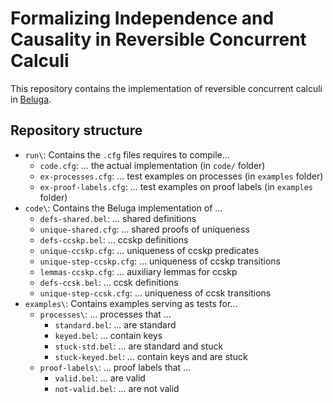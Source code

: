# Formalizing Independence and Causality in Reversible Concurrent Calculi

This repository contains the implementation of reversible concurrent calculi in [Beluga](https://complogic.cs.mcgill.ca/beluga/index.html).


## Repository structure

- `run\`: Contains the `.cfg` files requires to compile…
  + `code.cfg`: … the actual implementation (in `code/` folder)
  + `ex-processes.cfg`: … test examples on processes (in `examples` folder)
  + `ex-proof-labels.cfg`: … test examples on proof labels (in `examples` folder)
- `code\`: Contains the Beluga implementation of …
  + `defs-shared.bel`: … shared definitions
  + `unique-shared.cfg`: … shared proofs of uniqueness
  + `defs-ccskp.bel`: … ccskp definitions
  + `unique-ccskp.cfg`: … uniqueness of ccskp predicates
  + `unique-step-ccskp.cfg`: … uniqueness of ccskp transitions
  + `lemmas-ccskp.cfg`: … auxiliary lemmas for ccskp
  + `defs-ccsk.bel`: … ccsk definitions
  + `unique-step-ccsk.cfg`: … uniqueness of ccsk transitions
- `examples\`: Contains examples serving as tests for…
  + `processes\`: … processes that …
    * `standard.bel`: … are standard
    * `keyed.bel`: … contain keys
    * `stuck-std.bel`: … are standard and stuck
    * `stuck-keyed.bel`: … contain keys and are stuck
  + `proof-labels\`: … proof labels that …
    * `valid.bel`: … are valid
    * `not-valid.bel`: … are not valid
